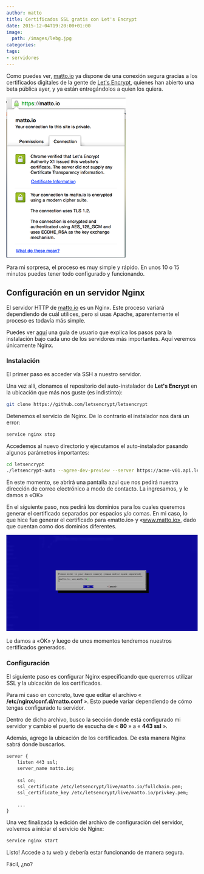 ```yaml
---
author: matto
title: Certificados SSL gratis con Let's Encrypt
date: 2015-12-04T19:20:00+01:00
image: 
  path: /images/lebg.jpg
categories:
tags:
- servidores
---
```


Como puedes ver, [matto.io](https://matto.io) ya dispone de una conexión segura gracias a los certificados digitales de la gente de [Let's Encrypt](https://letsencrypt.org/), quienes han abierto una beta pública ayer, y ya están entregándolos a quien los quiera.

![](/images/cert.png)

Para mi sorpresa, el proceso es muy simple y rápido. En unos 10 o 15 minutos puedes tener todo configurado y funcionando.

## Configuración en un servidor Nginx

El servidor HTTP de [matto.io](https://matto.io) es un Nginx. Este proceso variará dependiendo de cuál utilices, pero si usas Apache, aparentemente el proceso es todavía más simple.

Puedes ver [aquí](https://letsencrypt.readthedocs.org/en/latest/using.html) una guía de usuario que explica los pasos para la instalación bajo cada uno de los servidores más importantes. Aquí veremos únicamente Nginx.

### Instalación

El primer paso es acceder vía SSH a nuestro servidor.

Una vez allí, clonamos el repositorio del auto-instalador de **Let's Encrypt** en la ubicación que más nos guste (es indistinto):

```bash
git clone https://github.com/letsencrypt/letsencrypt
```

Detenemos el servicio de Nginx. De lo contrario el instalador nos dará un error:

```bash
service nginx stop
```

Accedemos al nuevo directorio y ejecutamos el auto-instalador pasando algunos parámetros importantes:

```bash
cd letsencrypt
./letsencrypt-auto --agree-dev-preview --server https://acme-v01.api.letsencrypt.org/directory auth
```

En este momento, se abrirá una pantalla azul que nos pedirá nuestra dirección de correo electrónico a modo de contacto. La ingresamos, y le damos a «OK»

En el siguiente paso, nos pedirá los dominios para los cuales queremos generar el certificado separados por espacios y/o comas. En mi caso, lo que hice fue generar el certificado para «matto.io» y «www.matto.io», dado que cuentan como dos dominios diferentes.

![](/images/setup.png)

Le damos a «OK» y luego de unos momentos tendremos nuestros certificados generados.

### Configuración

El siguiente paso es configurar Nginx especificando que queremos utilizar SSL y la ubicación de los certificados.

Para mi caso en concreto, tuve que editar el archivo « **/etc/nginx/conf.d/matto.conf** ». Esto puede variar dependiendo de cómo tengas configurado tu servidor.

Dentro de dicho archivo, busco la sección donde está configurado mi servidor y cambio el puerto de escucha de « **80** » a « **443 ssl** ».

Además, agrego la ubicación de los certificados. De esta manera Nginx sabrá donde buscarlos.

```
server {
    listen 443 ssl;
    server_name matto.io;

    ssl on;
    ssl_certificate /etc/letsencrypt/live/matto.io/fullchain.pem;
    ssl_certificate_key /etc/letsencrypt/live/matto.io/privkey.pem;

    ...
}
```

Una vez finalizada la edición del archivo de configuración del servidor, volvemos a iniciar el servicio de Nginx:

```bash
service nginx start
```

Listo! Accede a tu web y debería estar funcionando de manera segura.

Fácil, ¿no?
